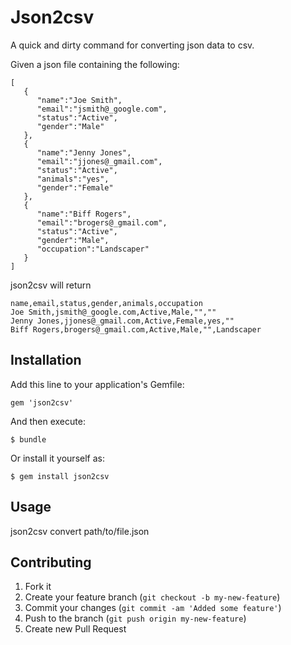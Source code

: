 # Json2csv

A quick and dirty command for converting json data to csv.

Given a json file containing the following:

```
[
   {
      "name":"Joe Smith",
      "email":"jsmith@_google.com",
      "status":"Active",
      "gender":"Male"
   },
   {
      "name":"Jenny Jones",
      "email":"jjones@_gmail.com",
      "status":"Active",
      "animals":"yes",
      "gender":"Female"
   },
   {
      "name":"Biff Rogers",
      "email":"brogers@_gmail.com",
      "status":"Active",
      "gender":"Male",
      "occupation":"Landscaper"
   }
]
```

json2csv will return

```
name,email,status,gender,animals,occupation  
Joe Smith,jsmith@_google.com,Active,Male,"",""  
Jenny Jones,jjones@_gmail.com,Active,Female,yes,""  
Biff Rogers,brogers@_gmail.com,Active,Male,"",Landscaper  
```

## Installation

Add this line to your application's Gemfile:

    gem 'json2csv'

And then execute:

    $ bundle

Or install it yourself as:

    $ gem install json2csv

## Usage

json2csv convert path/to/file.json

## Contributing

1. Fork it
2. Create your feature branch (`git checkout -b my-new-feature`)
3. Commit your changes (`git commit -am 'Added some feature'`)
4. Push to the branch (`git push origin my-new-feature`)
5. Create new Pull Request
